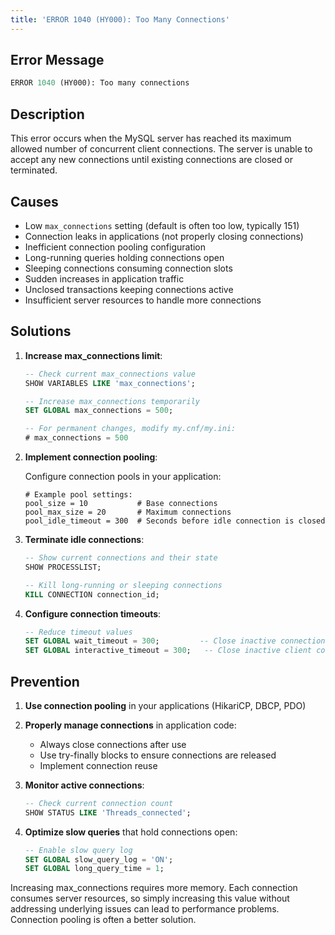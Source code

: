 ```yaml
---
title: 'ERROR 1040 (HY000): Too Many Connections'
---
```


## Error Message

```sql
ERROR 1040 (HY000): Too many connections
```

## Description

This error occurs when the MySQL server has reached its maximum allowed number of concurrent client connections. The server is unable to accept any new connections until existing connections are closed or terminated.

## Causes

- Low `max_connections` setting (default is often too low, typically 151)
- Connection leaks in applications (not properly closing connections)
- Inefficient connection pooling configuration
- Long-running queries holding connections open
- Sleeping connections consuming connection slots
- Sudden increases in application traffic
- Unclosed transactions keeping connections active
- Insufficient server resources to handle more connections

## Solutions

1. **Increase max_connections limit**:

   ```sql
   -- Check current max_connections value
   SHOW VARIABLES LIKE 'max_connections';

   -- Increase max_connections temporarily
   SET GLOBAL max_connections = 500;

   -- For permanent changes, modify my.cnf/my.ini:
   # max_connections = 500
   ```

2. **Implement connection pooling**:

   Configure connection pools in your application:

   ```
   # Example pool settings:
   pool_size = 10           # Base connections
   pool_max_size = 20       # Maximum connections
   pool_idle_timeout = 300  # Seconds before idle connection is closed
   ```

3. **Terminate idle connections**:

   ```sql
   -- Show current connections and their state
   SHOW PROCESSLIST;

   -- Kill long-running or sleeping connections
   KILL CONNECTION connection_id;
   ```

4. **Configure connection timeouts**:

   ```sql
   -- Reduce timeout values
   SET GLOBAL wait_timeout = 300;         -- Close inactive connections after 5 minutes
   SET GLOBAL interactive_timeout = 300;   -- Close inactive client connections after 5 minutes
   ```

## Prevention

1. **Use connection pooling** in your applications (HikariCP, DBCP, PDO)

2. **Properly manage connections** in application code:

   - Always close connections after use
   - Use try-finally blocks to ensure connections are released
   - Implement connection reuse

3. **Monitor active connections**:

   ```sql
   -- Check current connection count
   SHOW STATUS LIKE 'Threads_connected';
   ```

4. **Optimize slow queries** that hold connections open:
   ```sql
   -- Enable slow query log
   SET GLOBAL slow_query_log = 'ON';
   SET GLOBAL long_query_time = 1;
   ```

<HintBlock type="info">
Increasing max_connections requires more memory. Each connection consumes server resources, so simply increasing this value without addressing underlying issues can lead to performance problems. Connection pooling is often a better solution.
</HintBlock>
